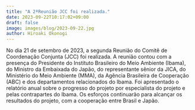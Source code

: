 ```yaml
---
title: "A 2ªReunião JCC foi realizada."
date: 2023-09-22T10:17:02+09:00
draft: false
image: images/blog/2023-09-22.jpg
author: Hiroaki Okonogi
---
```


No dia 21 de setembro de 2023, a segunda Reunião do Comitê de Coordenação Conjunta (JCC) foi realizada.<!--more-->  A reunião contou com a presença do Presidente do Instituto Brasileiro do Meio Ambiente (Ibama), do Ministro da Embaixada do Japão, do representante sênior da JICA, do Ministério do Meio Ambiente (MMA), da Agência Brasileira de Cooperação (ABC) e dos departamentos relacionados do Ibama. Foi apresentado o relatório anual sobre o progresso do projeto por especialista do projeto e pelas contrapartes do Ibama. Os esforços continuarão para alcançar os resultados do projeto, com a cooperação entre Brasil e Japão.